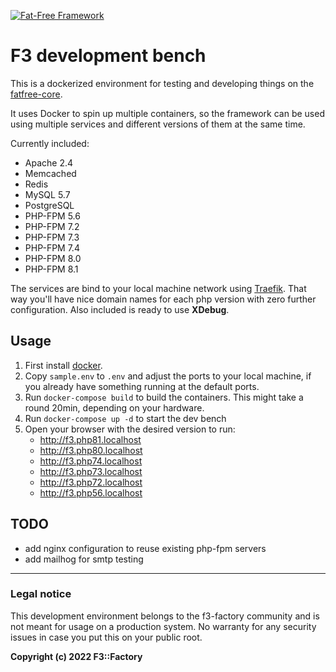 [![Fat-Free Framework](ui/images/logo.png)](http://fatfreeframework.com/)

# F3 development bench

This is a dockerized environment for testing and developing things on the [fatfree-core](https://github.com/bcosca/fatfree-core). 

It uses Docker to spin up multiple containers, so the framework can be used using multiple services and different versions of them at the same time.

Currently included:

- Apache 2.4
- Memcached
- Redis
- MySQL 5.7
- PostgreSQL
- PHP-FPM 5.6
- PHP-FPM 7.2
- PHP-FPM 7.3
- PHP-FPM 7.4
- PHP-FPM 8.0
- PHP-FPM 8.1

The services are bind to your local machine network using [Traefik](https://doc.traefik.io/traefik/). That way you'll have nice domain names for each php version with zero further configuration.
Also included is ready to use **XDebug**.

## Usage

1. First install [docker](https://www.docker.com/products/docker-desktop).
2. Copy `sample.env` to `.env` and adjust the ports to your local machine, if you already have something running at the default ports.
3. Run `docker-compose build` to build the containers. This might take a round 20min, depending on your hardware.
4. Run `docker-compose up -d` to start the dev bench
5. Open your browser with the desired version to run:
   - http://f3.php81.localhost
   - http://f3.php80.localhost
   - http://f3.php74.localhost
   - http://f3.php73.localhost
   - http://f3.php72.localhost
   - http://f3.php56.localhost


## TODO

- add nginx configuration to reuse existing php-fpm servers
- add mailhog for smtp testing

---

### Legal notice

This development environment belongs to the f3-factory community and is not meant for usage on a production system. No warranty for any security issues in case you put this on your public root.

**Copyright (c) 2022 F3::Factory**
